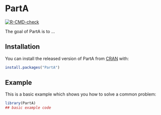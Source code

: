 
# PartA

<!-- badges: start -->
[![R-CMD-check](https://github.com/viggieG/PartA/workflows/R-CMD-check/badge.svg)](https://github.com/viggieG/PartA/actions)
<!-- badges: end -->

The goal of PartA is to ...

## Installation

You can install the released version of PartA from [CRAN](https://CRAN.R-project.org) with:

``` r
install.packages("PartA")
```

## Example

This is a basic example which shows you how to solve a common problem:

``` r
library(PartA)
## basic example code
```

